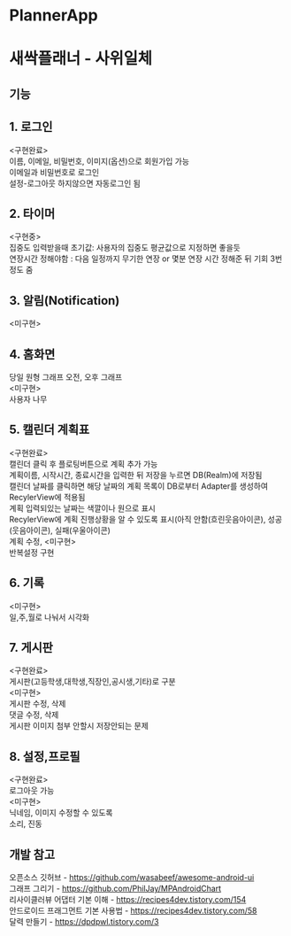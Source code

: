 # PlannerApp

새싹플래너 - 사위일체
=============
기능
-------------

## 1. 로그인  
<구현완료>  
이름, 이메일, 비밀번호, 이미지(옵션)으로 회원가입 가능  
이메일과 비밀번호로 로그인  
설정-로그아웃 하지않으면 자동로그인 됨
    
## 2. 타이머  
<구현중>  
집중도 입력받을때 초기값: 사용자의 집중도 평균값으로 지정하면 좋을듯  
연장시간 정해야함 : 다음 일정까지 무기한 연장 or 몇분 연장 시간 정해준 뒤 기회 3번정도 줌  
  
## 3. 알림(Notification)  
<미구현>

## 4. 홈화면
당일 원형 그래프 
오전, 오후 그래프  
<미구현>  
사용자 나무 

## 5. 캘린더 계획표
  <구현완료>  
  캘린더 클릭 후 플로팅버튼으로 계획 추가 가능  
  계획이름, 시작시간, 종료시간을 입력한 뒤 저장을 누르면 DB(Realm)에 저장됨  
  캘린더 날짜를 클릭하면 해당 날짜의 계획 목록이 DB로부터 Adapter를 생성하여 RecylerView에 적용됨  
  계획 입력되있는 날짜는 색깔이나 원으로 표시  
  RecylerView에 계획 진행상황을 알 수 있도록 표시(아직 안함(흐린웃음아이콘), 성공(웃음아이콘), 실패(우울아이콘)  
  계획 수정, 
  <미구현>  
  반복설정 구현  
  
## 6. 기록 
  <미구현>  
  일,주,월로 나눠서 시각화  
  
## 7. 게시판
  <구현완료>  
  게시판(고등학생,대학생,직장인,공시생,기타)로 구분  
  <미구현>  
  게시판 수정, 삭제  
  댓글 수정, 삭제  
  게시판 이미지 첨부 안할시 저장안되는 문제   
  
## 8. 설정,프로필
 <구현완료>  
 로그아웃 가능  
 <미구현>  
 닉네임, 이미지 수정할 수 있도록  
 소리, 진동    
  
개발 참고
-------------
오픈소스 깃허브 - https://github.com/wasabeef/awesome-android-ui  
그래프 그리기 - https://github.com/PhilJay/MPAndroidChart  
리사이클러뷰 어댑터 기본 이해 - https://recipes4dev.tistory.com/154  
안드로이드 프래그먼트 기본 사용법 - https://recipes4dev.tistory.com/58  
달력 만들기 - https://dpdpwl.tistory.com/3  
